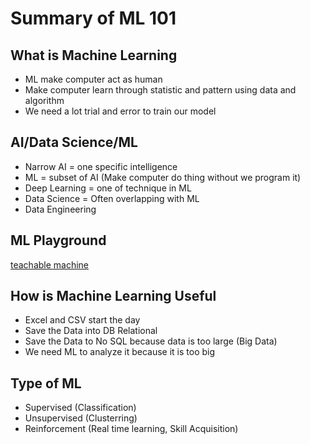 # Summary of ML 101

## What is Machine Learning

- ML make computer act as human
- Make computer learn through statistic and pattern using data and algorithm
- We need a lot trial and error to train our model

## AI/Data Science/ML

- Narrow AI = one specific intelligence
- ML = subset of AI (Make computer do thing without we program it)
- Deep Learning = one of technique in ML
- Data Science = Often overlapping with ML
- Data Engineering

## ML Playground

[teachable machine](https://teachablemachine.withgoogle.com)

## How is Machine Learning Useful

- Excel and CSV start the day
- Save the Data into DB Relational
- Save the Data to No SQL because data is too large (Big Data)
- We need ML to analyze it because it is too big

## Type of ML

- Supervised (Classification)
- Unsupervised (Clusterring)
- Reinforcement (Real time learning, Skill Acquisition)
